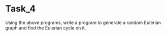 # Task_4 
Using the above programs, write a program to generate a random Eulerian graph and find the Eulerian cycle on it.